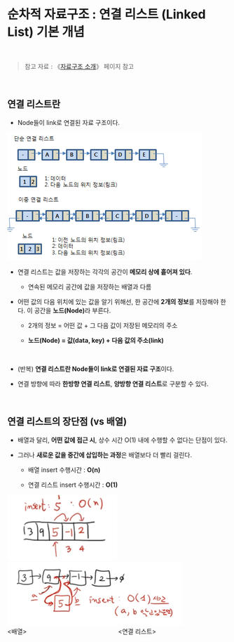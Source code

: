 # 순차적 자료구조 : 연결 리스트 (Linked List) 기본 개념

<br/>

>  참고 자료 : 《<a href="https://github.com/SangYoonLee1231/TIL/blob/main/DataStructure/data_structure_introduction.md">자료구조 소개</a>》 페이지 참고

<br/>

## 연결 리스트란

* Node들이 link로 연결된 자료 구조이다.

<img src="img/linked_list1.png">

<br/>

* 연결 리스트는 값을 저장하는 각각의 공간이 <strong>메모리 상에 흩어져 있다</strong>.
    
    * 연속된 메모리 공간에 값을 저장하는 배열과 다름

* 어떤 값의 다음 위치에 있는 값을 알기 위해선, 한 공간에 <strong>2개의 정보</strong>를 저장해야 한다. 이 공간을 <strong>노드(Node)</strong>라 부른다.

    * 2개의 정보 = 어떤 값 + 그 다음 값이 저장된 메모리의 주소

    * <strong>노드(Node) = 값(data, key) + 다음 값의 주소(link)</strong>

<br/>

* (반복) <strong>연결 리스트란 Node들이 link로 연결된 자료 구조</strong>이다.

* 연결 방향에 따라 <strong>한방향 연결 리스트</strong>, <strong>양방향 연결 리스트</strong>로 구분할 수 있다.

<br/>

## 연결 리스트의 장단점 (vs 배열)

* 배열과 달리, <strong>어떤 값에 접근 시</strong>, 상수 시간 O(1) 내에 수행할 수 없다는 단점이 있다.

* 그러나 <strong>새로운 값을 중간에 삽입하는 과정</strong>은 배열보다 더 빨리 걸린다.

    * 배열 insert 수행시간 : <strong>O(n)</strong>

    * 연결 리스트 insert 수행시간 : <strong>O(1)</strong>

<img src="img/linked_list2.png" width="250px"> <img src="img/linked_list3.png" width="400px">  
\<배열> &nbsp;&nbsp;&nbsp;&nbsp;&nbsp;&nbsp;&nbsp;&nbsp;&nbsp;&nbsp;&nbsp;&nbsp;&nbsp;&nbsp;&nbsp;&nbsp;&nbsp;&nbsp;&nbsp;&nbsp;&nbsp;&nbsp;&nbsp;&nbsp;&nbsp;&nbsp;&nbsp;&nbsp;&nbsp;&nbsp;&nbsp;&nbsp;&nbsp;&nbsp;&nbsp;&nbsp;&nbsp;&nbsp;&nbsp;&nbsp;&nbsp;&nbsp;&nbsp;&nbsp;&nbsp;&nbsp;&nbsp;&nbsp;&nbsp;&nbsp;&nbsp; \<연결 리스트>
